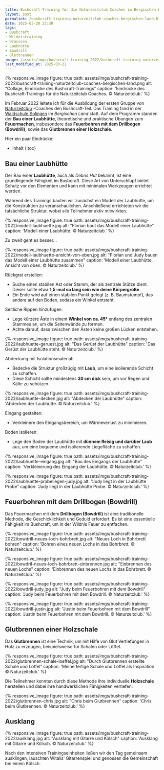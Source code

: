 ```yaml
---
title: Bushcraft-Training für die Naturzeitclub Coaches im Bergischen Land
layout: post
permalink: /bushcraft-training-naturzeitclub-coaches-bergischen-land.html
date: 2025-03-20 23:30
tags:
- Bushcraft
- Wildnistraining
- Draussen
- Laubhütte
- Bowdrill
- Glutbrennen
image: /assets/imgs/bushcraft-training-2022/bushcraft-training-naturzeitclub-coaches-bergischen-land.png
last_modified_at: 2025-03-21
---
```

{% responsive_image figure: true
path: assets/imgs/bushcraft-training-2022/bushcraft-training-naturzeitclub-coaches-bergischen-land.png
alt: "Collage, Eindrücke des Bushcraft-Trainings"
caption: 'Eindrücke des Bushcraft-Trainings für die Naturzeitclub Coaches. © Naturzeitclub.' %}

Im Februar 2022 leitete ich für die Ausbildung der ersten Gruppe von [Naturzeitclub](https://naturzeit.club)
-Coaches den Bushcraft-Teil.
Das Training fand in der [Waldschule Solingen](https://waldschule-solingen.de/) 
im *Bergischen Land* statt.
Auf dem Programm standen der **Bau einer Laubhütte**,
theoretische und praktische Übungen zum **Feuermachen**,
insbesondere das **Feuerbohren mit dem Drillbogen (Bowdrill)**, sowie das **Glutbrennen einer Holzschale**.
<!--break-->
Hier ein paar Eindrücke:
- Inhalt
{:toc}

## Bau einer Laubhütte

Der Bau einer **Laubhütte**, auch als *Debris Hut* bekannt, ist eine grundlegende Fähigkeit im Bushcraft. Diese Art von Unterschlupf bietet Schutz vor den Elementen und kann mit minimalen Werkzeugen errichtet werden.

Während des Trainings bauten wir zunächst ein Modell der Laubhütte, um die Konstruktion zu veranschaulichen.
Anschließend errichteten wir die tatsächliche Struktur, wobei alle Teilnehmer aktiv mitwirkten.

{% responsive_image figure: true
path: assets/imgs/bushcraft-training-2022/modell-laubhuette.jpg
alt: "Florian baut das Modell einer Laubhütte"
caption: 'Modell einer Laubhütte. © Naturzeitclub.' %}

Zu zweit geht es besser...

{% responsive_image figure: true
path: assets/imgs/bushcraft-training-2022/modell-laubhuette-ansicht-von-oben.jpg
alt: "Florian und Judy bauen das Modell einer Laubhütte zusammen"
caption: 'Modell einer Laubhütte, Ansicht von oben. © Naturzeitclub.' %}

Rückgrat erstellen:
- Suche einen stabilen Ast oder Stamm, der als zentrale Stütze dient. Dieser sollte etwa **1,5-mal so lang sein wie deine Körpergröße**.
- Ein Ende wird auf einen stabilen Punkt gelegt (z. B. Baumstumpf), das andere auf den Boden, sodass ein Winkel entsteht.

Seitliche Rippen hinzufügen:
- Lege kürzere Äste in einem **Winkel von ca. 45°** entlang des zentralen Stammes an, um die Seitenwände zu formen.
- Achte darauf, dass zwischen den Ästen keine großen Lücken entstehen.

{% responsive_image figure: true
path: assets/imgs/bushcraft-training-2022/laubhuette-geruest.jpg
alt: "Das Gerüst der Laubhütte"
caption: 'Das Gerüst der Laubhütte steht. © Naturzeitclub.' %}

Abdeckung mit Isolationsmaterial:
- Bedecke die Struktur großzügig mit **Laub**, um eine isolierende Schicht zu schaffen.
- Diese Schicht sollte mindestens **30 cm dick** sein, um vor Regen und Kälte zu schützen.

{% responsive_image figure: true
path: assets/imgs/bushcraft-training-2022/laubhuette-decken.jpg
alt: "Abdecken der Laubhütte"
caption: 'Abdecken der Laubhütte. © Naturzeitclub.' %}

Eingang gestalten:
- Verkleinere den Eingangsbereich, um Wärmeverlust zu minimieren.

Boden isolieren:
- Lege den Boden der Laubhütte mit **dünnem Reisig und darüber Laub** aus, um eine bequeme und isolierende Liegefläche zu schaffen.

{% responsive_image figure: true
path: assets/imgs/bushcraft-training-2022/laubhuette-eingang.jpg
alt: "Bau des Eingangs der Laubhütte"
caption: 'Verkleinerung des Eingang der Laubhütte. © Naturzeitclub.' %}

{% responsive_image figure: true
path: assets/imgs/bushcraft-training-2022/laubhuette-probeliegen-judy.jpg
alt: "Judy liegt in der Laubhütte Probe"
caption: 'Judy liegt in der Laubhütte Probe. © Naturzeitclub.' %}

## Feuerbohren mit dem Drillbogen (Bowdrill)

Das Feuermachen mit dem **Drillbogen (Bowdrill)** ist eine traditionelle Methode,
die Geschicklichkeit und Geduld erfordert.
Es ist eine essentielle Fähigkeit im Bushcraft, um in der Wildnis Feuer zu entfachen.

{% responsive_image figure: true
path: assets/imgs/bushcraft-training-2022/bowdrill-neues-loch-bohrbrett.jpg
alt: "Neues Loch in Bohrbrett bohren"
caption: 'Bohren eines neuen Lochs in das Bohrbrett. © Naturzeitclub.' %}

{% responsive_image figure: true
path: assets/imgs/bushcraft-training-2022/bowdril-neues-loch-bohrbrett-einbrennen.jpg
alt: "Einbrennen des neuen Lochs"
caption: 'Einbrennen des neuen Lochs in das Bohrbrett. © Naturzeitclub.' %}

{% responsive_image figure: true
path: assets/imgs/bushcraft-training-2022/bowdrill-judy.jpg
alt: "Judy beim Feuerbohren mit dem Bowdrill"
caption: 'Judy beim Feuerbohren mit dem Bowdrill. © Naturzeitclub.' %}

{% responsive_image figure: true
path: assets/imgs/bushcraft-training-2022/bowdrill-justin.jpg
alt: "Justin beim Feuerbohren mit dem Bowdrill"
caption: 'Justin beim Feuerbohren mit dem Bowdrill. © Naturzeitclub.' %}

## Glutbrennen einer Holzschale

Das **Glutbrennen** ist eine Technik, um mit Hilfe von Glut Vertiefungen in Holz zu erzeugen, beispielsweise für Schalen oder Löffel.

{% responsive_image figure: true
path: assets/imgs/bushcraft-training-2022/glutbrennen-schale-loeffel.jpg
alt: "Durch Glutbrennen erstellte Schale und Löffel"
caption: 'Meine fertige Schale und Löffel als Inspiration. © Naturzeitclub.' %}

Die Teilnehmer konnten durch diese Methode ihre individuelle **Holzschale** herstellen
und dabei ihre handwerklichen Fähigkeiten vertiefen.

{% responsive_image figure: true
path: assets/imgs/bushcraft-training-2022/glutbrennen-chris.jpg
alt: "Chris beim Glutbrennen"
caption: 'Chris beim Glutbrennen. © Naturzeitclub.' %}

## Ausklang

{% responsive_image figure: true
path: assets/imgs/bushcraft-training-2022/ausklang.jpg
alt: "Ausklang mit Gitarre und Kölsch"
caption: 'Ausklang mit Gitarre und Kölsch. © Naturzeitclub.' %}

Nach den intensiven Trainingseinheiten ließen wir den Tag gemeinsam ausklingen,
lauschten Witalis' Gitarrenspiel und genossen die Gemeinschaft bei einem Kölsch.
